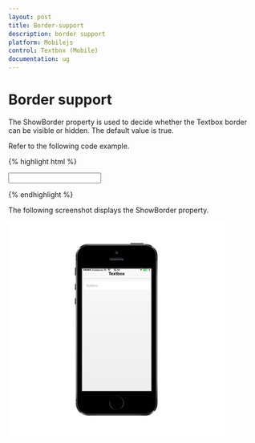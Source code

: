 ```yaml
---
layout: post
title: Border-support
description: border support
platform: Mobilejs
control: Textbox (Mobile)
documentation: ug
---
```


# Border support

The ShowBorder property is used to decide whether the Textbox border can be visible or hidden. The default value is true.

Refer to the following code example.

{% highlight html %}

<input id="textbox_sample" data-role="ejmtextbox" data-ej-watermarktext="Textbox" data-ej-showBorder="false">

{% endhighlight %}


The following screenshot displays the ShowBorder property.

![D:/Final Doc/mockup/IMG_0527_iphone5s_spacegrey_portrait.png](Border-support_images/Border-support_img1.png)